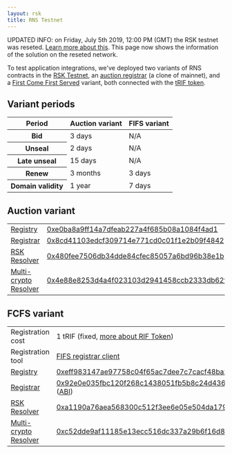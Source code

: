 ```yaml
---
layout: rsk
title: RNS Testnet
---
```


<div class="fade alert alert-warning show">UPDATED INFO: on Friday, July 5th 2019, 12:00 PM (GMT) the RSK testnet was reseted. <a href="https://www.rsk.co/noticia/announcement-upcoming-rsk-testnet-reset-and-wasabi-rollout-plan/">Learn more about this</a>. This page now shows the information of the solution on the reseted network.</div>

To test application integrations, we've deployed two variants of RNS contracts in the [RSK Testnet](https://explorer.testnet.rsk.co), an [auction registrar](#auction-variant) (a clone of mainnet), and a [First Come First Served](#fcfs-variant) variant, both connected with the [tRIF token](#trif).


## Variant periods


<table class="table">
  <thead>
    <tr>
      <th scope="col">Period</th>
      <th scope="col">Auction variant</th>
      <th scope="col">FIFS variant</th>
    </tr>
  </thead>
  <tbody>
    <tr>
      <th scope="row">Bid</th>
      <td>3 days</td>
      <td>N/A</td>
    </tr>
    <tr>
      <th scope="row">Unseal</th>
      <td>2 days</td>
      <td>N/A</td>
    </tr>
    <tr>
      <th scope="row">Late unseal</th>
      <td>15 days</td>
      <td>N/A</td>
    </tr>
    <tr>
      <th scope="row">Renew</th>
      <td>3 months</td>
      <td>3 days</td>
    </tr>
    <tr>
      <th scope="row">Domain validity</th>
      <td>1 year</td>
      <td>7 days</td>
    </tr>
  </tbody>
</table>


## Auction variant

<table class="table">
  <tbody>
    <tr>
      <td scope="row"><a href="/rif/rns/architecture/Registry">Registry</a></td>
      <td><a href="http://explorer.testnet.rsk.co/address/0xe0ba8a9ff14a7dfeab227a4f685b08a1084f4ad1" target="_blank">0xe0ba8a9ff14a7dfeab227a4f685b08a1084f4ad1</a></td>
    </tr>
    <tr>
      <td scope="row"><a href="/rif/rns/architecture/Registrar">Registrar</a></td>
      <td><a href="http://explorer.testnet.rsk.co/address/0x8cd41103edcf309714e771cd0c01f1e2b09f4842" target="_blank">0x8cd41103edcf309714e771cd0c01f1e2b09f4842</a></td>
    </tr>
    <tr>
      <td scope="row"><a href="/rif/rns/architecture/RSKResolver">RSK Resolver</a></td>
      <td><a href="http://explorer.testnet.rsk.co/address/0x480fee7506db34dde84cfec85057a6bd96b38e1b" target="_blank">0x480fee7506db34dde84cfec85057a6bd96b38e1b</a></td>
    </tr>
    <tr>
      <td scope="row"><a href="/rif/rns/architecture/MultiCryptoResolver">Multi-crypto Resolver</a></td>
      <td><a href="http://explorer.testnet.rsk.co/address/0x4e88e8253d4a4f023103d2941458ccb2333db62f" target="_blank">0x4e88e8253d4a4f023103d2941458ccb2333db62f</a></td>
    </tr>
  </tbody>
</table>

## FCFS variant


<table class="table">
  <tbody>
    <tr>
      <td scope="row">Registration cost</td>
      <td>1 tRIF (fixed, <a href="/rif/token">more about RIF Token</a>)</td>
    </tr>
    <tr>
      <td scope="row">Registration tool</td>
      <td><a href="https://testnet.rns.rifos.org" target="_blank">FIFS registrar client</a></td>
    </tr>
    <tr>
      <td scope="row"><a href="/rif/rns/architecture/Registry">Registry</a></td>
      <td><a href="http://explorer.testnet.rsk.co/address/0xeff983147ae97758c04f65ac7dee7c7cacf48ba2" target="_blank">0xeff983147ae97758c04f65ac7dee7c7cacf48ba2</a></td>
    </tr>
    <tr>
      <td scope="row"><a href="/rif/rns/architecture/Registrar">Registrar</a></td>
      <td>
        <a href="http://explorer.testnet.rsk.co/address/0x92e0e035fbc120f268c1438051fb5b8c24d43641" target="_blank">0x92e0e035fbc120f268c1438051fb5b8c24d43641</a>
        (<a href="/rif/rns/architecture/TestnetFCFSRegistrar.json">ABI</a>)
      </td>
    </tr>
    <tr>
      <td scope="row"><a href="/rif/rns/architecture/RSKResolver">RSK Resolver</a></td>
      <td><a href="http://explorer.testnet.rsk.co/address/0xa1190a76aea568300c512f3ee6e05e504da1797f" target="_blank">0xa1190a76aea568300c512f3ee6e05e504da1797f</a></td>
    </tr>
    <tr>
      <td scope="row"><a href="/rif/rns/architecture/MultiCryptoResolver">Multi-crypto Resolver</a></td>
      <td><a href="http://explorer.testnet.rsk.co/address/0xc52dde9af11185e13ecc516dc337a29b6f16d821" target="_blank">0xc52dde9af11185e13ecc516dc337a29b6f16d821</a></td>
    </tr>
  </tbody>
</table>



